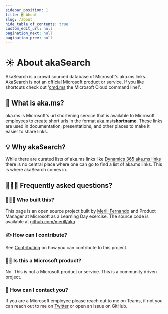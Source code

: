 ```yaml
---
sidebar_position: 1
title: 🖥 About
slug: /about
hide_table_of_contents: true
custom_edit_url: null
pagination_next: null
pagination_prev: null
---
```


# ☀️ About akaSearch

AkaSearch is a crowd sourced database of Microsoft's aka.ms links. AkaSearch is not an official Microsoft product or service. If you like shortcuts check out '[cmd.ms](https://cmd.ms) the Microsoft Cloud command line!'.

## 🔗 What is aka.ms?

aka.ms is Microsoft's url shortening service that is available to Microsoft employees to create short urls in the format [aka.ms/**shortname**](#). These links are used in documentation, presentations, and other places to make it easier to share links.

## 💡 Why akaSearch?

While there are curated lists of aka.ms links like [Dynamics 365 aka.ms links](https://learn.microsoft.com/dynamics365/business-central/dev-itpro/developer/readiness/readiness-bcall) there is no central place where one can go to find a list of aka.ms links. This is where akaSearch comes in.

## 🙋🏽‍♀️ Frequently asked questions?

### 👨🏽‍🦲 Who built this?

This page is an open source project built by [Merill Fernando](https://merill.net) and Product Manager at Microsoft as a Learning Day exercise. The source code is available at [github.com/merill/aka](https://github.com/merill/aka)

### ✍️ How can I contribute?

See [Contributing](https://github.com/merill/aka#contributing) on how you can contribute to this project.

### 🙅‍♂️ Is this a Microsoft product?

No. This is not a Microsoft product or service. This is a community driven project.

### 🤙 How can I contact you?

If you are a Microsoft employee please reach out to me on Teams, if not you can reach out to me on [Twitter](https://twitter.com/merill) or open an issue on GitHub.
